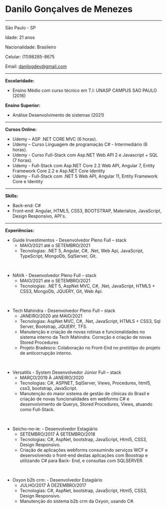 Danilo Gonçalves de Menezes
===================

--------------------------------
São Paulo - SP

Idade: 21 anos

Nacionalidade: Brasileiro

Celular: (11)98285-8675

Email: danilogdev@gmail.com

--------------------------------


**Escolaridade:** 

* Ensino Médio com curso técnico em T.I: UNASP CAMPUS SAO PAULO (2016)

**Ensino Superior:** 

* Análise Desenvolvimento de sistemas (2021)


--------------------------------

**Cursos Online:**

* Udemy – ASP .NET CORE MVC (6 horas).
* Udemy – Curso Linguagem de programação C# - Intermediário (6 horas).
* Udemy - Curso Full-Stack com Asp.NET Web API 2 e Javascript + SQL (7 horas).
* Udemy - Full-Stack com Asp.NET Core 2.2 Web API, Angular 7, Entity Framework Core 2.2 e Asp.NET Core Identity
* Udemy - Full-Stack com .NET 5 Web API, Angular 11, Entity Framework Core e Identity

--------------------------------
**Skills:**

* Back-end: C#
* Front-end: Angular, HTML5, CSS3, BOOTSTRAP, Materialize, JavaScript, Design 
Responsivo, API's.

--------------------------------

**Experiências:**


* Guide Investimentos - Desenvolvedor Pleno Full – stack
  * MAIO/2021 até o SETEMBRO/2021
  * Tecnologias: .NET 5, Angular, C#, .Net, Web Api, JavaScript, TypeScript, MongoDb, SqlServer, Git. 

  
&nbsp;
&nbsp;


* NAVA - Desenvolvedor Pleno Full – stack
  * MAIO/2021 até o SETEMBRO/2021
  * Tecnologias: .NET 5, AspNet MVC, C#, .Net, JavaScript, HTML5 + CSS3, MongoDb, JQUERY, Git, Web Api. 

  
&nbsp;
&nbsp;

* Tech Mahindra - Desenvolvedor Pleno Full – stack
  * JANEIRO/2020 até MAIO/2021
  * Tecnologias: AspNet MVC, C#, .Net, JavaScript, HTML5 + CSS3, Sql Server, Bootstrap, JQUERY, TFS. 
  * Manutenção e criação de novas rotinas e funcionalidades no sistema interno da Tech Mahindra. Correção e criação de novas Stored Procedures
  * Projeto Bradesco: Colaboração no Front-End no protótipo do projeto de anticorrupção interno. 
  
&nbsp;
&nbsp;

* Versatilis - System Desenvolvedor Júnior Full – stack
  * MARÇO/2019 À JANEIRO/2020
  * Tecnologias: C#, ASPNET, SqlServer, Views, Procedures, html5, css3, bootstrap, JavaScript.
  * Manutenção do maior sistema de gestão de clínicas do Brasil e criação de novas funcionalidades em webforms C# e desenvolvimento de Querys, Stored Procedures, Views, atuando como Full-Stack.
  
&nbsp;
&nbsp;

* Seicho-no-ie:  - Desenvolvedor Estagiário
  * SETEMBRO/2017 À SETEMBRO/2018
  * Tecnologias: C#, AspNet, bootstrap, JavaScript, Html5, CSS3, Design Responsivo.
  * Criação de aplicações webforms consumindo serviços WCF e desenvolvendo o front-end destas aplicações com Boostrap e utilizando C# para Back- End, e consultas com SQLSERVER.

&nbsp;
&nbsp;

* Oxyon b2b crm:  - Desenvolvedor Estagiário
  * JULHO/2017 À DEZEMBRO/2017
  * Tecnologias: C#, AspNet, bootstrap, JavaScript, Html5, CSS3, Design Responsivo.
  * Manutenção do sistema b2b crm da Oxyon, usando C#.


